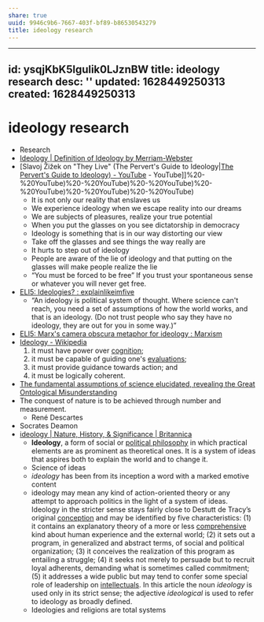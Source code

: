 ```yaml
---
share: true
uuid: 9946c9b6-7667-403f-bf89-b86530543279
title: ideology research
---
```

---
id: ysqjKbK5lgulik0LJznBW
title: ideology research
desc: ''
updated: 1628449250313
created: 1628449250313
---
# ideology research
*   Research
*   [Ideology | Definition of Ideology by Merriam-Webster](https://www.merriam-webster.com/dictionary/ideology)
*   [Slavoj Žižek on "They Live" (The Pervert's Guide to Ideology|[The Pervert's Guide to Ideology) - YouTube](/undefined) - YouTube]]%20-%20YouTube)%20-%20YouTube)%20-%20YouTube)%20-%20YouTube)%20-%20YouTube)%20-%20YouTube)
    *   It is not only our reality that enslaves us
    *   We experience ideology when we escape reality into our dreams
    *   We are subjects of pleasures, realize your true potential
    *   When you put the glasses on you see dictatorship in democracy
    *   Ideology is something that is in our way distorting our view
    *   Take off the glasses and see things the way really are
    *   It hurts to step out of ideology
    *   People are aware of the lie of ideology and that putting on the glasses will make people realize the lie
    *   “You must be forced to be free” If you trust your spontaneous sense or whatever you will never get free.
*   [ELI5: Ideologies? : explainlikeimfive](https://old.reddit.com/r/explainlikeimfive/comments/3w4469/eli5_ideologies/)
    *   “An ideology is political system of thought. Where science can't reach, you need a set of assumptions of how the world works, and that is an ideology. (Do not trust people who say they have no ideology, they are out for you in some way.)”
*   [ELI5: Marx's camera obscura metaphor for ideology : Marxism](https://old.reddit.com/r/Marxism/comments/p6qiq/eli5_marxs_camera_obscura_metaphor_for_ideology/)
*   [Ideology - Wikipedia](https://en.wikipedia.org/wiki/Ideology)
    1.  it must have power over [cognition](https://en.wikipedia.org/wiki/Cognition);
    2.  it must be capable of guiding one's [evaluations](https://en.wikipedia.org/wiki/Evaluation);
    3.  it must provide guidance towards action; and
    4.  it must be logically coherent.
*   [The fundamental assumptions of science elucidated, revealing the Great Ontological Misunderstanding](https://thebiggestpicture.net/Fundamental_assumptions_of_science)
*   The conquest of nature is to be achieved through number and measurement.
    *   René Descartes
*   Socrates Deamon
*   [ideology | Nature, History, & Significance | Britannica](https://www.britannica.com/topic/ideology-society)
    *   **Ideology**, a form of social or [political philosophy](https://www.britannica.com/topic/political-philosophy) in which practical elements are as prominent as theoretical ones. It is a system of ideas that aspires both to explain the world and to change it.
    *   Science of ideas
    *   _ideology_ has been from its inception a word with a marked emotive content
    *   ideology may mean any kind of action-oriented theory or any attempt to approach politics in the light of a system of ideas. Ideology in the stricter sense stays fairly close to Destutt de Tracy’s original [conception](https://www.merriam-webster.com/dictionary/conception) and may be identified by five characteristics: (1) it contains an explanatory theory of a more or less [comprehensive](https://www.merriam-webster.com/dictionary/comprehensive) kind about human experience and the external world; (2) it sets out a program, in generalized and abstract terms, of social and political organization; (3) it conceives the realization of this program as entailing a struggle; (4) it seeks not merely to persuade but to recruit loyal adherents, demanding what is sometimes called commitment; (5) it addresses a wide public but may tend to confer some special role of leadership on [intellectuals](https://www.merriam-webster.com/dictionary/intellectuals). In this article the noun _ideology_ is used only in its strict sense; the adjective _ideological_ is used to refer to ideology as broadly defined.
    *   Ideologies and religions are total systems
